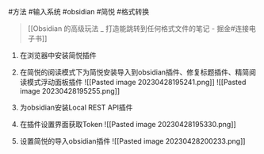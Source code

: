 #方法 #输入系统 #obsidian #简悦 #格式转换 

> [[Obsidian 的高级玩法 _ 打造能跳转到任何格式文件的笔记 - 掘金#连接电子书]]

1. 在浏览器中安装简悦插件
2. 在简悦的阅读模式下为简悦安装导入到obsidian插件、修复标题插件、精简阅读模式浮动面板插件 
	![[Pasted image 20230428195241.png]]
	![[Pasted image 20230428195255.png]]
	
3. 为obsidian安装Local REST API插件

4. 在插件设置界面获取Token
	![[Pasted image 20230428195330.png]]

5. 设置简悦的导入obsidian插件
	![[Pasted image 20230428200233.png]]

